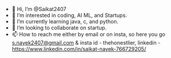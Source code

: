- 👋 Hi, I’m @Saikat2407
- 👀 I’m interested in coding, AI ML, and Startups.
- 🌱 I’m currently learning java, c, and python.
- 💞️ I’m looking to collaborate on startup.
- 📫 How to reach me either by email or on insta, so here you go s.nayek2407@gmail.com & insta id - thehonestlier, linkedin - https://www.linkedin.com/in/saikat-nayek-766729205/

<!---
Saikat2407/Saikat2407 is a ✨ special ✨ repository because its `README.md` (this file) appears on your GitHub profile.
You can click the Preview link to take a look at your changes.
--->
